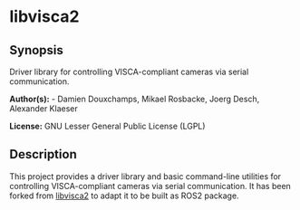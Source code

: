 # libvisca2

## Synopsis

Driver library for controlling VISCA-compliant cameras via serial communication.

**Author(s):** - Damien Douxchamps, Mikael Rosbacke, Joerg Desch, Alexander Klaeser

**License:** GNU Lesser General Public License (LGPL)

## Description

This project provides a driver library and basic command-line utilities for
controlling VISCA-compliant cameras via serial communication. It has been forked from
[libvisca2](https://github.com/ethz-asl/libvisca2) to adapt it to be built as ROS2 package.